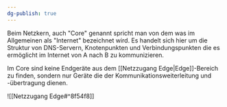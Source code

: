 ```yaml
---
dg-publish: true
---
```

Beim Netzkern, auch "Core" genannt spricht man von dem was im Allgemeinen als "Internet" bezeichnet wird.
Es handelt sich hier um die Struktur von DNS-Servern, Knotenpunkten und Verbindungspunkten die es ermöglicht im Internet von A nach B zu kommunizieren.

Im Core sind keine Endgeräte aus dem [[Netzzugang Edge|Edge]]-Bereich zu finden, sondern nur Geräte die der Kommunikationsweiterleitung und -übertragung dienen.

![[Netzzugang Edge#^8f54f8]]